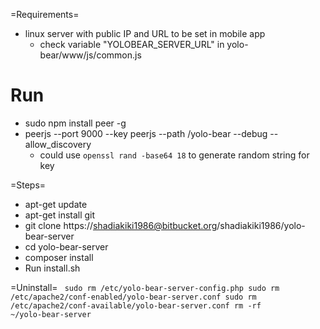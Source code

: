 =Requirements=
* linux server with public IP and URL to be set in mobile app
  * check variable "YOLOBEAR_SERVER_URL" in yolo-bear/www/js/common.js

# Run
* sudo npm install peer -g
* peerjs --port 9000 --key peerjs --path /yolo-bear --debug --allow_discovery
  * could use `openssl rand -base64 18` to generate random string for key

=Steps=
* apt-get update
* apt-get install git
* git clone https://shadiakiki1986@bitbucket.org/shadiakiki1986/yolo-bear-server
* cd yolo-bear-server
* composer install
* Run install.sh

=Uninstall=
<code>
sudo rm /etc/yolo-bear-server-config.php 
sudo rm /etc/apache2/conf-enabled/yolo-bear-server.conf 
sudo rm /etc/apache2/conf-available/yolo-bear-server.conf 
rm -rf ~/yolo-bear-server
</code>
